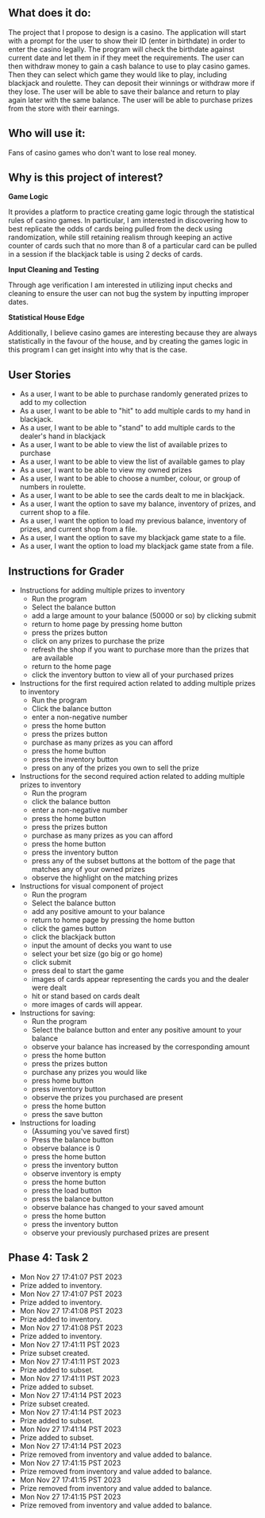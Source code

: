 ## What does it do:
The project that I propose to design is a casino. The application will start with 
a prompt for the user to show their ID (enter in birthdate) in order to enter the casino legally. The 
program will check the birthdate against current date and let them in if they meet the requirements. The user
can then withdraw money to gain a cash balance to use to play casino games. Then they can select which 
game they would like to play, including blackjack and roulette. They can deposit their winnings
or withdraw more if they lose. The user will be able to save their balance and return to play again later with the
same balance. The user will be able to purchase prizes from the store with their
earnings.

## Who will use it:
Fans of casino games who don't want to lose real money.

## Why is this project of interest?

**Game Logic**

It provides a platform to practice creating game logic through the statistical rules of casino games. 
In particular, I am interested in discovering how to best replicate the 
odds of cards being pulled from the deck using randomization, while still 
retaining realism through keeping an active counter of cards such that no more than 8 of a
particular card can be pulled in a session if the blackjack table is using 2 decks of cards.

**Input Cleaning and Testing**

Through age verification I am interested in utilizing input checks and cleaning to ensure
the user can not bug the system by inputting improper dates. 

**Statistical House Edge**

Additionally, I believe casino games are interesting because they are always statistically 
in the favour of the house, and by creating the games logic in this program I can get insight 
into why that is the case. 

## User Stories

- As a user, I want to be able to purchase randomly generated prizes to add to my collection
- As a user, I want to be able to "hit" to add multiple cards to my hand in blackjack.
- As a user, I want to be able to "stand" to add multiple cards to the dealer's hand in blackjack
- As a user, I want to be able to view the list of available prizes to purchase
- As a user, I want to be able to view the list of available games to play
- As a user, I want to be able to view my owned prizes
- As a user, I want to be able to choose a number, colour, or group of numbers in roulette.
- As a user, I want to be able to see the cards dealt to me in blackjack.
- As a user, I want the option to save my balance, inventory of prizes, and current shop to a file.
- As a user, I want the option to load my previous balance, inventory of prizes, and current shop from a file.
- As a user, I want the option to save my blackjack game state to a file.
- As a user, I want the option to load my blackjack game state from a file.

## Instructions for Grader

- Instructions for adding multiple prizes to inventory
  - Run the program
  - Select the balance button
  - add a large amount to your balance (50000 or so) by clicking submit
  - return to home page by pressing home button
  - press the prizes button
  - click on any prizes to purchase the prize
  - refresh the shop if you want to purchase more than the prizes that are available
  - return to the home page
  - click the inventory button to view all of your purchased prizes
- Instructions for the first required action related to adding multiple prizes to inventory
  - Run the program
  - Click the balance button
  - enter a non-negative number
  - press the home button
  - press the prizes button
  - purchase as many prizes as you can afford
  - press the home button
  - press the inventory button
  - press on any of the prizes you own to sell the prize
- Instructions for the second required action related to adding multiple prizes to inventory
  - Run the program
  - click the balance button
  - enter a non-negative number
  - press the home button
  - press the prizes button
  - purchase as many prizes as you can afford
  - press the home button
  - press the inventory button
  - press any of the subset buttons at the bottom of the page that matches any of your owned prizes
  - observe the highlight on the matching prizes
- Instructions for visual component of project
  - Run the program
  - Select the balance button
  - add any positive amount to your balance 
  - return to home page by pressing the home button
  - click the games button
  - click the blackjack button
  - input the amount of decks you want to use 
  - select your bet size (go big or go home)
  - click submit
  - press deal to start the game
  - images of cards appear representing the cards you and the dealer were dealt
  - hit or stand based on cards dealt
  - more images of cards will appear.
- Instructions for saving:
  - Run the program
  - Select the balance button and enter any positive amount to your balance
  - observe your balance has increased by the corresponding amount
  - press the home button
  - press the prizes button
  - purchase any prizes you would like
  - press home button
  - press inventory button
  - observe the prizes you purchased are present
  - press the home button
  - press the save button
- Instructions for loading
  - (Assuming you've saved first)
  - Press the balance button
  - observe balance is 0
  - press the home button
  - press the inventory button
  - observe inventory is empty
  - press the home button
  - press the load button
  - press the balance button
  - observe balance has changed to your saved amount
  - press the home button
  - press the inventory button
  - observe your previously purchased prizes are present

## Phase 4: Task 2
- Mon Nov 27 17:41:07 PST 2023
- Prize added to inventory.
- Mon Nov 27 17:41:07 PST 2023
- Prize added to inventory.
- Mon Nov 27 17:41:08 PST 2023
- Prize added to inventory.
- Mon Nov 27 17:41:08 PST 2023
- Prize added to inventory.
- Mon Nov 27 17:41:11 PST 2023
- Prize subset created.
- Mon Nov 27 17:41:11 PST 2023
- Prize added to subset.
- Mon Nov 27 17:41:11 PST 2023
- Prize added to subset.
- Mon Nov 27 17:41:14 PST 2023
- Prize subset created.
- Mon Nov 27 17:41:14 PST 2023
- Prize added to subset.
- Mon Nov 27 17:41:14 PST 2023
- Prize added to subset.
- Mon Nov 27 17:41:14 PST 2023
- Prize removed from inventory and value added to balance.
- Mon Nov 27 17:41:15 PST 2023
- Prize removed from inventory and value added to balance.
- Mon Nov 27 17:41:15 PST 2023
- Prize removed from inventory and value added to balance.
- Mon Nov 27 17:41:15 PST 2023
- Prize removed from inventory and value added to balance.